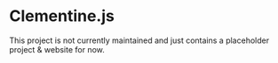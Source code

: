 # Clementine.js

This project is not currently maintained and just contains a placeholder project & website for now.
